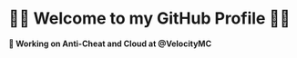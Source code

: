 <h1>👋🏼 Welcome to my GitHub Profile 👋🏼</h1>

<b>🔨 Working on Anti-Cheat and Cloud at @VelocityMC</b>



<!--
**AdvancedMLGSkid/AdvancedMLGSkid** is a ✨ _special_ ✨ repository because its `README.md` (this file) appears on your GitHub profile.
### Hi there 👋
Here are some ideas to get you started:

- 🔭 I’m currently working on ...
- 🌱 I’m currently learning ...
- 👯 I’m looking to collaborate on ...
- 🤔 I’m looking for help with ...
- 💬 Ask me about ...
- 📫 How to reach me: ...
- 😄 Pronouns: ...
- ⚡ Fun fact: ...
-->
